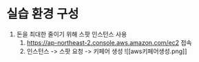 # 실습 환경 구성
1. 돈을 최대한 줄이기 위해 스팟 인스턴스 사용
	1. https://ap-northeast-2.console.aws.amazon.com/ec2 접속
	2. 인스턴스 -> 스팟 요청 -> 키페어 생성
![[aws키페어생성.png]]